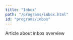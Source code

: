 ```yaml
---
title: "Inbox"
path: "/programs/inbox.html"
id: "programs/inbox"
---
```


Article about inbox overview

